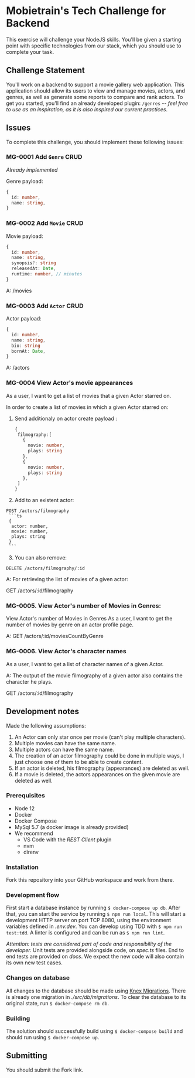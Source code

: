 # Mobietrain's Tech Challenge for Backend

This exercise will challenge your NodeJS skills. You'll be given a starting point with specific technologies from our stack, which you should use to complete your task.

## Challenge Statement

You'll work on a backend to support a movie gallery web application. This application should allow its users to view and manage movies, actors, and genres, as well as generate some reports to compare and rank actors. To get you started, you'll find an already developed plugin: `/genres` -- *feel free to use as an inspiration, as it is also inspired our current practices*.

## Issues

To complete this challenge, you should implement these following issues:

### MG-0001 Add `Genre` CRUD
*Already implemented*

Genre payload:

```ts
{
  id: number,
  name: string,
}
```

### MG-0002 Add `Movie` CRUD
Movie payload:

```ts
{
  id: number,
  name: string,
  synopsis?: string
  releasedAt: Date,
  runtime: number, // minutes
}
```

A: /movies
### MG-0003 Add `Actor` CRUD
Actor payload:

```ts
{
  id: number,
  name: string,
  bio: string
  bornAt: Date,
}
```

A: /actors 

### MG-0004 View Actor's movie appearances

As a user, I want to get a list of movies that a given Actor starred on.

In order to create a list of movies in which a given Actor starred on:
  
  1. Send additionaly on actor create payload :
     ```ts
     {
      filmography:[
        {
          movie: number,
          plays: string
        },
        {
          movie: number,
          plays: string
        },
      ]
     }  
     ```
  2. Add to an existent actor:
    
    POST /actors/filmography
     ```ts
     {
      actor: number,
      movie: number,
      plays: string
     }  
     ```
  3. You can also remove:
    
    DELETE /actors/filmography/:id

A: For retrieving the list of movies of a given actor:

  GET /actors/:id/filmography


### MG-0005. View Actor's number of Movies in Genres:

View Actor's number of Movies in Genres
As a user, I want to get the number of movies by genre on an actor profile page.

A: GET  /actors/:id/moviesCountByGenre

### MG-0006. View Actor's character names

As a user, I want to get a list of character names of a given Actor.

A: The output of the movie filmography of a given actor also contains the character he plays.
   
  GET /actors/:id/filmography

## Development notes

Made the following assumptions:
  1. An Actor can only star once per movie (can't play multiple characters).
  2. Multiple movies can have the same name.
  3. Multiple actors can have the same name.
  4. The creation of an actor filmography could be done in multiple ways, I just choose one of them to be able to create content.
  5. If an actor is deleted, his filmography (appearances) are deleted as well.
  6. If a movie is deleted, the actors appearances on the given movie are deleted as well.

### Prerequisites

- Node 12
- Docker
- Docker Compose
- MySql 5.7 (a docker image is already provided)
- We recommend
  - VS Code with the *REST Client* plugin
  - nvm
  - direnv

### Installation

Fork this repository into your GitHub workspace and work from there.

### Development flow
First start a database instance by running `$ docker-compose up db`. After that, you can start the service by running `$ npm run local`. This will start a development HTTP server on port TCP 8080, using the environment variables defined in *.env.dev*. You can develop using TDD with `$ npm run test:tdd`. A linter is configured and can be run as `$ npm run lint`.

*Attention: tests are considered part of code and responsibility of the developer.* Unit tests are provided alongside code, on *spec.ts* files. End to end tests are provided on *docs*. We expect the new code will also contain its own new test cases.

### Changes on database
All changes to the database should be made using [Knex Migrations](http://knexjs.org/#Migrations). There is already one migration in *./src/db/migrations*. To clear the database to its original state, run `$ docker-compose rm db`.

### Building
The solution should successfully build using `$ docker-compose build` and should run using `$ docker-compose up`.

## Submitting

You should submit the Fork link.
